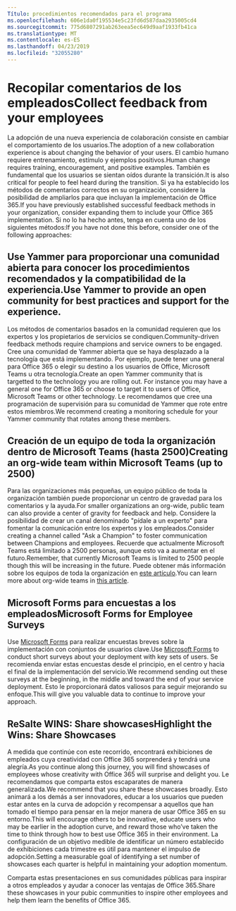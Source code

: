 ```yaml
---
Título: procedimientos recomendados para el programa
ms.openlocfilehash: 606e1da0f195534e5c23fd6d587daa2935005cd4
ms.sourcegitcommit: 775d6807291ab263eea5ec649d9aaf1933fb41ca
ms.translationtype: MT
ms.contentlocale: es-ES
ms.lasthandoff: 04/23/2019
ms.locfileid: "32055280"
---
```

# <a name="collect-feedback-from-your-employees"></a><span data-ttu-id="bae67-102">Recopilar comentarios de los empleados</span><span class="sxs-lookup"><span data-stu-id="bae67-102">Collect feedback from your employees</span></span>

<span data-ttu-id="bae67-103">La adopción de una nueva experiencia de colaboración consiste en cambiar el comportamiento de los usuarios.</span><span class="sxs-lookup"><span data-stu-id="bae67-103">The adoption of a new collaboration experience is about changing the behavior of your users.</span></span> <span data-ttu-id="bae67-104">El cambio humano requiere entrenamiento, estímulo y ejemplos positivos.</span><span class="sxs-lookup"><span data-stu-id="bae67-104">Human change requires training, encouragement, and positive examples.</span></span> <span data-ttu-id="bae67-105">También es fundamental que los usuarios se sientan oídos durante la transición.</span><span class="sxs-lookup"><span data-stu-id="bae67-105">It is also critical for people to feel heard during the transition.</span></span> <span data-ttu-id="bae67-106">Si ya ha establecido los métodos de comentarios correctos en su organización, considere la posibilidad de ampliarlos para que incluyan la implementación de Office 365.</span><span class="sxs-lookup"><span data-stu-id="bae67-106">If you have previously established successful feedback methods in your organization, consider expanding them to include your Office 365 implementation.</span></span> <span data-ttu-id="bae67-107">Si no lo ha hecho antes, tenga en cuenta uno de los siguientes métodos:</span><span class="sxs-lookup"><span data-stu-id="bae67-107">If you have not done this before, consider one of the following approaches:</span></span>

## <a name="use-yammer-to-provide-an-open-community-for-best-practices-and-support-for-the-experience"></a><span data-ttu-id="bae67-108">Use Yammer para proporcionar una comunidad abierta para conocer los procedimientos recomendados y la compatibilidad de la experiencia.</span><span class="sxs-lookup"><span data-stu-id="bae67-108">Use Yammer to provide an open community for best practices and support for the experience.</span></span>
<span data-ttu-id="bae67-109">Los métodos de comentarios basados en la comunidad requieren que los expertos y los propietarios de servicios se condiquen.</span><span class="sxs-lookup"><span data-stu-id="bae67-109">Community-driven feedback methods require champions and service owners to be engaged.</span></span> <span data-ttu-id="bae67-110">Cree una comunidad de Yammer abierta que se haya desplazado a la tecnología que está implementando.  Por ejemplo, puede tener una general para Office 365 o elegir su destino a los usuarios de Office, Microsoft Teams u otra tecnología.</span><span class="sxs-lookup"><span data-stu-id="bae67-110">Create an open Yammer community that is targetted to the technology you are rolling out.  For instance you may have a general one for Office 365 or choose to target it to users of Office, Microsoft Teams or other technology.</span></span>  <span data-ttu-id="bae67-111">Le recomendamos que cree una programación de supervisión para su comunidad de Yammer que rote entre estos miembros.</span><span class="sxs-lookup"><span data-stu-id="bae67-111">We recommend creating a monitoring schedule for your Yammer community that rotates among these members.</span></span> 

## <a name="creating-an-org-wide-team-within-microsoft-teams-up-to-2500"></a><span data-ttu-id="bae67-112">Creación de un equipo de toda la organización dentro de Microsoft Teams (hasta 2500)</span><span class="sxs-lookup"><span data-stu-id="bae67-112">Creating an org-wide team within Microsoft Teams (up to 2500)</span></span>
<span data-ttu-id="bae67-113">Para las organizaciones más pequeñas, un equipo público de toda la organización también puede proporcionar un centro de gravedad para los comentarios y la ayuda.</span><span class="sxs-lookup"><span data-stu-id="bae67-113">For smaller organizations an org-wide, public team can also provide a center of gravity for feedback and help.</span></span>  <span data-ttu-id="bae67-114">Considere la posibilidad de crear un canal denominado "pídale a un experto" para fomentar la comunicación entre los expertos y los empleados.</span><span class="sxs-lookup"><span data-stu-id="bae67-114">Consider creating a channel called "Ask a Champion" to foster communication between Champions and employees.</span></span>  <span data-ttu-id="bae67-115">Recuerde que actualmente Microsoft Teams está limitado a 2500 personas, aunque esto va a aumentar en el futuro.</span><span class="sxs-lookup"><span data-stu-id="bae67-115">Remember, that currently Microsoft Teams is limited to 2500 people though this will be increasing in the future.</span></span> <span data-ttu-id="bae67-116">Puede obtener más información sobre los equipos de toda la organización en [este artículo](https://docs.microsoft.com/en-us/microsoftteams/create-an-org-wide-team).</span><span class="sxs-lookup"><span data-stu-id="bae67-116">You can learn more about org-wide teams in [this article](https://docs.microsoft.com/en-us/microsoftteams/create-an-org-wide-team).</span></span> 

## <a name="microsoft-forms-for-employee-surveys"></a><span data-ttu-id="bae67-117">Microsoft Forms para encuestas a los empleados</span><span class="sxs-lookup"><span data-stu-id="bae67-117">Microsoft Forms for Employee Surveys</span></span>

<span data-ttu-id="bae67-118">Use [Microsoft Forms](https://support.office.com/en-us/forms) para realizar encuestas breves sobre la implementación con conjuntos de usuarios clave.</span><span class="sxs-lookup"><span data-stu-id="bae67-118">Use [Microsoft Forms](https://support.office.com/en-us/forms) to conduct short surveys about your deployment with key sets of users.</span></span>  <span data-ttu-id="bae67-119">Se recomienda enviar estas encuestas desde el principio, en el centro y hacia el final de la implementación del servicio.</span><span class="sxs-lookup"><span data-stu-id="bae67-119">We recommend sending out these surveys at the beginning, in the middle and toward the end of your service deployment.</span></span>  <span data-ttu-id="bae67-120">Esto le proporcionará datos valiosos para seguir mejorando su enfoque.</span><span class="sxs-lookup"><span data-stu-id="bae67-120">This will give you valuable data to continue to improve your approach.</span></span>  

## <a name="highlight-the-wins-share-showcases"></a><span data-ttu-id="bae67-121">ReSalte WINS: Share showcases</span><span class="sxs-lookup"><span data-stu-id="bae67-121">Highlight the Wins: Share Showcases</span></span>
<span data-ttu-id="bae67-122">A medida que continúe con este recorrido, encontrará exhibiciones de empleados cuya creatividad con Office 365 sorprenderá y tendrá una alegría.</span><span class="sxs-lookup"><span data-stu-id="bae67-122">As you continue along this journey, you will find showcases of employees whose creativity with Office 365 will surprise and delight you.</span></span> <span data-ttu-id="bae67-123">Le recomendamos que comparta estos escaparates de manera generalizada.</span><span class="sxs-lookup"><span data-stu-id="bae67-123">We recommend that you share these showcases broadly.</span></span> <span data-ttu-id="bae67-124">Esto animará a los demás a ser innovadores, educar a los usuarios que pueden estar antes en la curva de adopción y recompensar a aquellos que han tomado el tiempo para pensar en la mejor manera de usar Office 365 en su entorno.</span><span class="sxs-lookup"><span data-stu-id="bae67-124">This will encourage others to be innovative, educate users who may be earlier in the adoption curve, and reward those who’ve taken the time to think through how to best use Office 365 in their environment.</span></span> <span data-ttu-id="bae67-125">La configuración de un objetivo medible de identificar un número establecido de exhibiciones cada trimestre es útil para mantener el impulso de adopción.</span><span class="sxs-lookup"><span data-stu-id="bae67-125">Setting a measurable goal of identifying a set number of showcases each quarter is helpful in maintaining your adoption momentum.</span></span>

<span data-ttu-id="bae67-126">Comparta estas presentaciones en sus comunidades públicas para inspirar a otros empleados y ayudar a conocer las ventajas de Office 365.</span><span class="sxs-lookup"><span data-stu-id="bae67-126">Share these showcases in your pubic communities to inspire other employees and help them learn the benefits of Office 365.</span></span>  